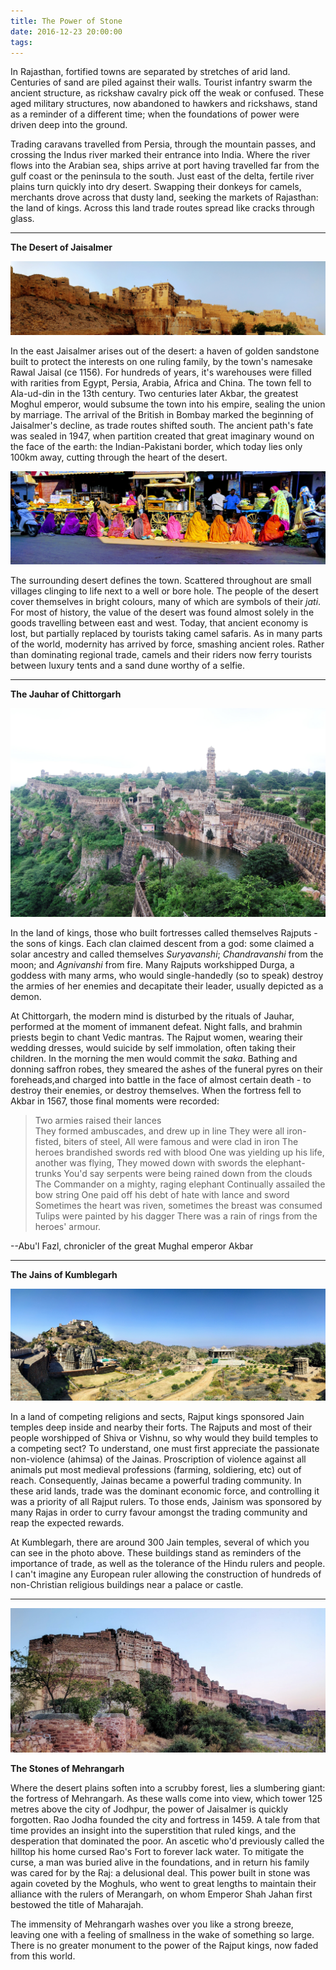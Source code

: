 ```yaml
---
title: The Power of Stone
date: 2016-12-23 20:00:00
tags: 
---
```


In Rajasthan, fortified towns are separated by stretches of arid land. Centuries of sand are piled against their walls. Tourist infantry swarm the ancient structure, as rickshaw cavalry pick off the weak or confused. These aged military structures, now abandoned to hawkers and rickshaws, stand as a reminder of a different time; when the foundations of power were driven deep into the ground. 

Trading caravans travelled from Persia, through the mountain passes, and crossing the Indus river marked their entrance into India. Where the river flows into the Arabian sea, ships arrive at port having travelled far from the gulf coast or the peninsula to the south. Just east of the delta, fertile river plains turn quickly into dry desert. Swapping their donkeys for camels, merchants drove across that dusty land, seeking the markets of Rajasthan: the land of kings. Across this land trade routes spread like cracks through glass. 

---

**The Desert of Jaisalmer**

![Jaisalmer-Fort-Pano](/images/india/Jaisalmer-Fort-Pano.jpg)

In the east Jaisalmer arises out of the desert: a haven of golden sandstone built to protect the interests on one ruling family, by the town's namesake Rawal Jaisal (ce 1156). For hundreds of years, it's warehouses were filled with rarities from Egypt, Persia, Arabia, Africa and China. The town fell to Ala-ud-din in the 13th century. Two centuries later Akbar, the greatest Moghul emperor, would subsume the town into his empire, sealing the union by marriage. The arrival of the British in Bombay marked the beginning of Jaisalmer's decline, as trade routes shifted south. The ancient path's fate was sealed in 1947, when partition created that great imaginary wound on the face of the earth: the Indian-Pakistani border, which today lies only 100km away, cutting through the heart of the desert. 

![colourful-women](/images/india/colourful-women.jpg)

The surrounding desert defines the town. Scattered throughout are small villages clinging to life next to a well or bore hole. The people of the desert cover themselves in bright colours, many of which are symbols of their *jati*. For most of history, the value of the desert was found almost solely in the goods travelling between east and west. Today, that ancient economy is lost, but partially replaced by tourists taking camel safaris. As in many parts of the world, modernity has arrived by force, smashing ancient roles. Rather than dominating regional trade, camels and their riders now ferry tourists between luxury tents and a sand dune worthy of a selfie. 

---

**The Jauhar of Chittorgarh**

![Chittorgarh_fort](/images/india/Chittorgarh_fort.JPG)


In the land of kings, those who built fortresses called themselves Rajputs - the sons of kings. Each clan claimed descent from a god: some claimed a solar ancestry and called themselves *Suryavanshi*; *Chandravanshi* from the moon; and *Agnivanshi* from fire. Many Rajputs workshipped Durga, a goddess with many arms, who would single-handedly (so to speak) destroy the armies of her enemies and decapitate their leader, usually depicted as a demon.


At Chittorgarh, the modern mind is disturbed by the rituals of Jauhar, performed at the moment of immanent defeat. Night falls, and brahmin priests begin to chant Vedic mantras. The Rajput women, wearing their wedding dresses, would suicide by self immolation, often taking their children. In the morning the men would commit the *saka*. Bathing and donning saffron robes, they  smeared the ashes of the funeral pyres on their foreheads,and charged into battle in the face of almost certain death - to destroy their enemies, or destroy themselves. When the fortress fell to Akbar in 1567, those final moments were recorded:


>Two armies raised their lances  
They formed ambuscades, and drew up in line
They were all iron-fisted, biters of steel,
All were famous and were clad in iron
The heroes brandished swords red with blood
One was yielding up his life, another was flying,
They mowed down with swords the elephant-trunks
You'd say serpents were being rained down from the clouds
The Commander on a mighty, raging elephant
Continually assailed the bow string
One paid off his debt of hate with lance and sword
Sometimes the heart was riven, sometimes the breast was consumed
Tulips were painted by his dagger
There was a rain of rings from the heroes' armour.

--Abu'l Fazl, chronicler of the great Mughal emperor Akbar

---

**The Jains of Kumblegarh**

![kumbhalgarh-pano](/images/india/kumbhalgarh-pano.jpg)


In a land of competing religions and sects, Rajput kings sponsored Jain temples deep inside and nearby their forts. The Rajputs and most of their people worshipped of Shiva or Vishnu, so why would they build temples to a competing sect? To understand, one must first appreciate the passionate non-violence (ahimsa) of the Jainas. Proscription of violence against all animals put most medieval professions (farming, soldiering, etc) out of reach. Consequently, Jainas became a powerful trading community. In these arid lands, trade was the dominant economic force, and controlling it was a priority of all Rajput rulers. To those ends, Jainism was sponsored by many Rajas in order to curry favour amongst the trading community and reap the expected rewards. 

At Kumblegarh, there are around 300 Jain temples, several of which you can see in the photo above. These buildings stand as reminders of the importance of trade, as well as the tolerance of the Hindu rulers and people. I can't imagine any European ruler allowing the construction of hundreds of non-Christian religious buildings near a palace or castle. 

---

![Merangar-Pano](/images/india/Merangar-Pano.jpg)

**The Stones of Mehrangarh**

Where the desert plains soften into a scrubby forest, lies a slumbering giant: the fortress of Mehrangarh. As these walls come into view, which tower 125 metres above the city of Jodhpur, the power of Jaisalmer is quickly forgotten. Rao Jodha founded the city and fortress in 1459. A tale from that time provides an insight into the superstition that ruled kings, and the desperation that dominated the poor. An ascetic who'd previously called the hilltop his home cursed Rao's Fort to forever lack water. To mitigate the curse, a man was buried alive in the foundations, and in return his family was cared for by the Raj: a delusional deal. This power built in stone was again coveted by the Moghuls, who went to great lengths to maintain their alliance with the rulers of Merangarh, on whom Emperor Shah Jahan first bestowed the title of Maharajah. 

The immensity of Mehrangarh washes over you like a strong breeze, leaving one with a feeling of smallness in the wake of something so large. There is no greater monument to the power of the Rajput kings, now faded from this world. 